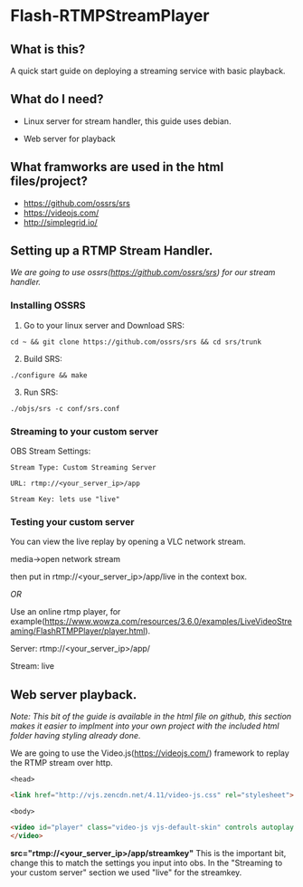 # Flash-RTMPStreamPlayer

## What is this?
A quick start guide on deploying a streaming service with basic playback.

## What do I need?
* Linux server for stream handler, this guide uses debian.

* Web server for playback

## What framworks are used in the html files/project?
* https://github.com/ossrs/srs
* https://videojs.com/
* http://simplegrid.io/

## Setting up a RTMP Stream Handler.
*We are going to use ossrs(https://github.com/ossrs/srs) for our stream handler.*

### Installing OSSRS
1. Go to your linux server and Download SRS:
```
cd ~ && git clone https://github.com/ossrs/srs && cd srs/trunk
```
2. Build SRS:
```
./configure && make
```
3. Run SRS:
```
./objs/srs -c conf/srs.conf
```

### Streaming to your custom server
OBS Stream Settings:
```
Stream Type: Custom Streaming Server

URL: rtmp://<your_server_ip>/app

Stream Key: lets use "live"
```

### Testing your custom server
You can view the live replay by opening a VLC network stream.

media->open network stream

then put in rtmp://<your_server_ip>/app/live in the context box.

*OR*

Use an online rtmp player, for example(https://www.wowza.com/resources/3.6.0/examples/LiveVideoStreaming/FlashRTMPPlayer/player.html).

Server: rtmp://<your_server_ip>/app/

Stream: live

## Web server playback.
*Note: This bit of the guide is available in the html file on github, this section makes it easier to implment into your own project with the included html folder having styling already done.*

We are going to use the Video.js(https://videojs.com/) framework to replay the RTMP stream over http.

`<head>`
```html
<link href="http://vjs.zencdn.net/4.11/video-js.css" rel="stylesheet">
```
  
`<body>`
```html
<video id="player" class="video-js vjs-default-skin" controls autoplay preload="auto" width="100%" height="720px" data-setup='{}'> <source src="rtmp://<your_server_ip>/app/streamkey" type='rtmp/mp4'> 
</video>
```
  
**src="rtmp://<your_server_ip>/app/streamkey"** This is the important bit, change this to match the settings you input into obs. In the "Streaming to your custom server" section we used "live" for the streamkey.
